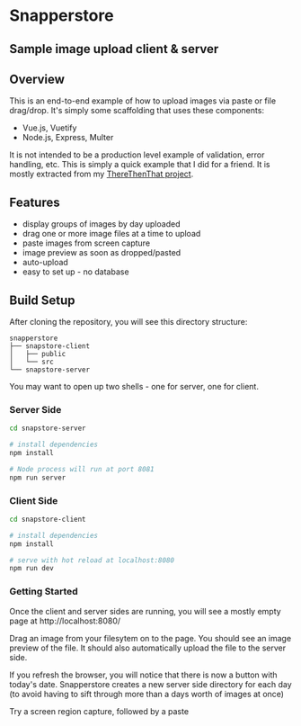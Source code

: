 # Snapperstore

## Sample image upload client &amp; server


## Overview

This is an end-to-end example of how to upload images via paste or file drag/drop.  It's simply some scaffolding that uses these components:

* Vue.js, Vuetify
* Node.js, Express, Multer

It is not intended to be a production level example of validation, error handling, etc.  This is simply a quick example that I did for a friend.  It is mostly extracted from my <a href="https://github.com/DanielSmith/ThereThenThat-Server">ThereThenThat project</a>.

## Features

* display groups of images by day uploaded
* drag one or more image files at a time to upload
* paste images from screen capture
* image preview as soon as dropped/pasted
* auto-upload
* easy to set up - no database

## Build Setup

After cloning the repository, you will see this directory structure:
```
snapperstore
├── snapstore-client
│   ├── public
│   └── src
└── snapstore-server
```
You may want to open up two shells - one for server, one for client.

### Server Side
``` bash
cd snapstore-server

# install dependencies
npm install

# Node process will run at port 8081
npm run server
```

### Client Side

``` bash
cd snapstore-client

# install dependencies
npm install

# serve with hot reload at localhost:8080
npm run dev
```

### Getting Started

Once the client and server sides are running, you will see a mostly empty page at http://localhost:8080/

Drag an image from your filesytem on to the page.  You should see an image preview of the file.  It should also automatically upload the file to the server side.

If you refresh the browser, you will notice that there is now a button with today's date.  Snapperstore creates a new server side directory for each day (to avoid having to sift through more than a days worth of images at once)

Try a screen region capture, followed by a paste

